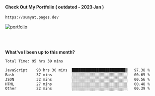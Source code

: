 #### Check Out My Portfolio ( outdated - 2023 Jan ) 
````bash
https://sumyat.pages.dev
````

<a href='https://sumyat.pages.dev/'>
    <img src='https://github.com/sumyat-aung/sumyat-aung/assets/108873224/c9b4f2be-c585-4dd3-84e1-692c3854a6d8' alt='portfolio' align='center' />
</a>


<br />
<br />


<br />
<br />

**What've I been up to this month?**

<!--START_SECTION:waka-->

```txt
Total Time: 95 hrs 39 mins

JavaScript    93 hrs 30 mins  ████████████████████████▒   97.38 %
Bash          37 mins         ░░░░░░░░░░░░░░░░░░░░░░░░░   00.65 %
JSON          32 mins         ░░░░░░░░░░░░░░░░░░░░░░░░░   00.56 %
HTML          27 mins         ░░░░░░░░░░░░░░░░░░░░░░░░░   00.48 %
Other         22 mins         ░░░░░░░░░░░░░░░░░░░░░░░░░   00.39 %
```

<!--END_SECTION:waka-->




